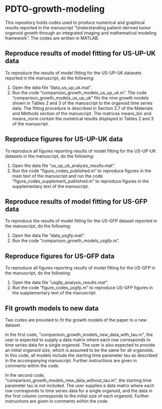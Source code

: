 # PDTO-growth-modeling

This repository holds codes used to produce numerical and graphical results reported in the manuscript “Understanding patient-derived tumor organoid growth through an integrated imaging and mathematical modeling framework”. The codes are written in MATLAB. 

## Reproduce results of model fitting for US-UP-UK data

To reproduce the results of model fitting for the US-UP-UK datasets reported in the manuscript, do the following:
1.	Open the data file “data_us_up_uk.mat”.
2.	Run the code “comparison_growth_models_us_up_uk.m”.
The code “comparison_growth_models_us_up_uk” fits the nine growth models shown in Tables 2 and 3 of the manuscript to the organoid time series data. The fitting procedure is described in Section 2.7 of the Materials and Methods section of the manuscript. The matrices means_bic and means_norm contain the numerical results displayed in Tables 2 and 3 of the manuscript.

## Reproduce figures for US-UP-UK data

To reproduce all figures reporting results of model fitting for the US-UP-UK datasets in the manuscript, do the following:
1.	Open the data file “us_up_uk_analysis_results.mat”.
2.	Run the code “figure_codes_published.m” to reproduce figures in the main text of the manuscript and run the code “figure_codes_supplement_published.m” to reproduce figures in the supplementary text of the manuscript.

## Reproduce results of model fitting for US-GFP data

To reproduce the results of model fitting for the US-GFP dataset reported in the manuscript, do the following:
1.	Open the data file “data_usgfp.mat”.
2.	Run the code “comparison_growth_models_usgfp.m”.

## Reproduce figures for US-GFP data

To reproduce all figures reporting results of model fitting for the US-GFP in the manuscript, do the following:
1.	Open the data file "usgfp_analysis_results.mat”.
2.	Run the code “figure_codes_usgfp.m” to reproduce US-GFP figures in the supplementary text of the manuscript.

## Fit growth models to new data

Two codes are provided to fit the growth models of the paper to a new dataset.

In the first code, "comparison_growth_models_new_data_with_tau.m", the user is expected to supply a data matrix where each row corresponds to time series data for a single organoid. The user is also expected to provide an initial organoid size, which is assumed to be the same for all organoids. In this code, all models include the starting time parameter tau as described in the accompanying manuscript. Further instructions are given in comments within the code.

In the second code, "comparison_growth_models_new_data_without_tau.m", the starting time parameter tau is not included. The user supplies a data matrix where each row corresponds to time series data for a single organoid, and the data in the first column corresponds to the initial size of each organoid. Further instructions are given in comments within the code.

